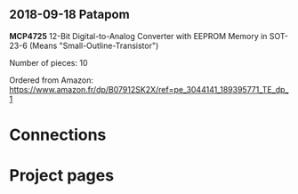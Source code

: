 ## 2018-09-18 Patapom

**MCP4725** 12-Bit Digital-to-Analog Converter with EEPROM Memory in SOT-23-6 (Means "Small-Outline-Transistor")

Number of pieces: 10

Ordered from Amazon:	https://www.amazon.fr/dp/B07912SK2X/ref=pe_3044141_189395771_TE_dp_1


# Connections


# Project pages

